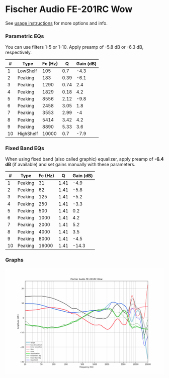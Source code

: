# Fischer Audio FE-201RC Wow
See [usage instructions](https://github.com/jaakkopasanen/AutoEq#usage) for more options and info.

### Parametric EQs
You can use filters 1-5 or 1-10. Apply preamp of -5.8 dB or -6.3 dB, respectively.

|   # | Type      |   Fc (Hz) |    Q |   Gain (dB) |
|-----|-----------|-----------|------|-------------|
|   1 | LowShelf  |       105 | 0.7  |        -4.3 |
|   2 | Peaking   |       183 | 0.39 |        -6.1 |
|   3 | Peaking   |      1290 | 0.74 |         2.4 |
|   4 | Peaking   |      1829 | 0.18 |         4.2 |
|   5 | Peaking   |      8556 | 2.12 |        -9.8 |
|   6 | Peaking   |      2458 | 3.05 |         1.8 |
|   7 | Peaking   |      3553 | 2.99 |        -4   |
|   8 | Peaking   |      5414 | 3.42 |         4.2 |
|   9 | Peaking   |      8890 | 5.33 |         3.6 |
|  10 | HighShelf |     10000 | 0.7  |        -7.9 |

### Fixed Band EQs
When using fixed band (also called graphic) equalizer, apply preamp of **-6.4 dB** (if available) and set gains manually with these parameters.

|   # | Type    |   Fc (Hz) |    Q |   Gain (dB) |
|-----|---------|-----------|------|-------------|
|   1 | Peaking |        31 | 1.41 |        -4.9 |
|   2 | Peaking |        62 | 1.41 |        -5.8 |
|   3 | Peaking |       125 | 1.41 |        -5.2 |
|   4 | Peaking |       250 | 1.41 |        -3.3 |
|   5 | Peaking |       500 | 1.41 |         0.2 |
|   6 | Peaking |      1000 | 1.41 |         4.2 |
|   7 | Peaking |      2000 | 1.41 |         5.2 |
|   8 | Peaking |      4000 | 1.41 |         3.5 |
|   9 | Peaking |      8000 | 1.41 |        -4.5 |
|  10 | Peaking |     16000 | 1.41 |       -14.3 |

### Graphs
![](./Fischer%20Audio%20FE-201RC%20Wow.png)
